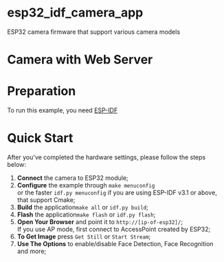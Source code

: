 # esp32_idf_camera_app
ESP32 camera firmware that support various camera models

# Camera with Web Server

# Preparation

To run this example, you need [ESP-IDF](https://github.com/espressif/esp-idf)

# Quick Start

After you've completed the hardware settings, please follow the steps below:

1. **Connect** the camera to ESP32 module;
2. **Configure** the example through `make menuconfig`  
or the faster `idf.py menuconfig` if you are using ESP-IDF v3.1 or above, that support Cmake;
3. **Build** the application`make all` or `idf.py build`;
4. **Flash** the application`make flash` or `idf.py flash`;
5. **Open Your Browser** and point it to `http://[ip-of-esp32]/`;  
If you use AP mode, first connect to AccessPoint created by ESP32;
6. **To Get Image** press `Get Still` or `Start Stream`;
7. **Use The Options** to enable/disable Face Detection, Face Recognition and more;
